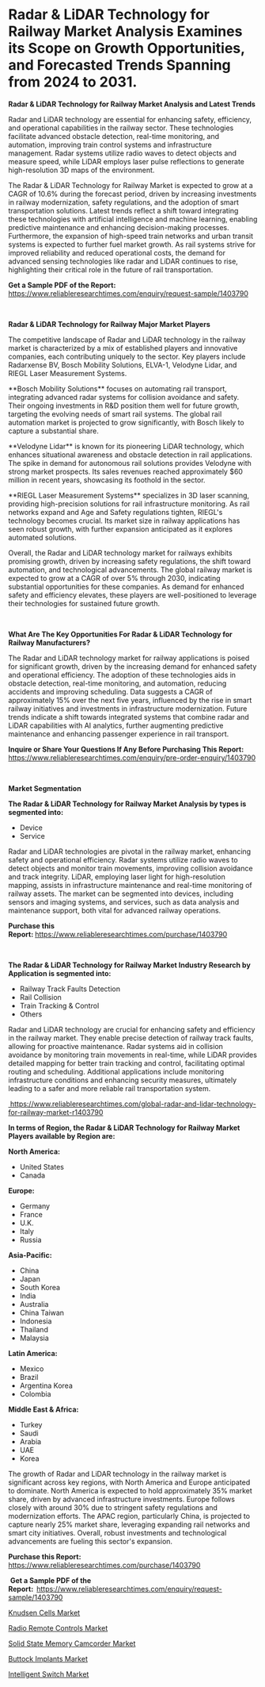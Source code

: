 <p><h1>Radar & LiDAR Technology for Railway Market Analysis Examines its Scope on Growth Opportunities, and Forecasted Trends Spanning from 2024 to 2031.</h1></p><p><strong>Radar & LiDAR Technology for Railway Market Analysis and Latest Trends</strong></p>
<p><p>Radar and LiDAR technology are essential for enhancing safety, efficiency, and operational capabilities in the railway sector. These technologies facilitate advanced obstacle detection, real-time monitoring, and automation, improving train control systems and infrastructure management. Radar systems utilize radio waves to detect objects and measure speed, while LiDAR employs laser pulse reflections to generate high-resolution 3D maps of the environment.</p><p>The Radar & LiDAR Technology for Railway Market is expected to grow at a CAGR of 10.6% during the forecast period, driven by increasing investments in railway modernization, safety regulations, and the adoption of smart transportation solutions. Latest trends reflect a shift toward integrating these technologies with artificial intelligence and machine learning, enabling predictive maintenance and enhancing decision-making processes. Furthermore, the expansion of high-speed train networks and urban transit systems is expected to further fuel market growth. As rail systems strive for improved reliability and reduced operational costs, the demand for advanced sensing technologies like radar and LiDAR continues to rise, highlighting their critical role in the future of rail transportation.</p></p>
<p><strong>Get a Sample PDF of the Report:&nbsp;</strong> <a href="https://www.reliableresearchtimes.com/enquiry/request-sample/1403790?utm_campaign=1786&utm_medium=2&utm_source=Github&utm_content=ia&utm_term=23102024&utm_id=radar-lidar-technology-for-railway">https://www.reliableresearchtimes.com/enquiry/request-sample/1403790</a></p>
<p>&nbsp;</p>
<p><strong>Radar & LiDAR Technology for Railway Major Market Players</strong></p>
<p><p>The competitive landscape of Radar and LiDAR technology in the railway market is characterized by a mix of established players and innovative companies, each contributing uniquely to the sector. Key players include Radarxense BV, Bosch Mobility Solutions, ELVA-1, Velodyne Lidar, and RIEGL Laser Measurement Systems.</p><p>**Bosch Mobility Solutions** focuses on automating rail transport, integrating advanced radar systems for collision avoidance and safety. Their ongoing investments in R&D position them well for future growth, targeting the evolving needs of smart rail systems. The global rail automation market is projected to grow significantly, with Bosch likely to capture a substantial share.</p><p>**Velodyne Lidar** is known for its pioneering LiDAR technology, which enhances situational awareness and obstacle detection in rail applications. The spike in demand for autonomous rail solutions provides Velodyne with strong market prospects. Its sales revenues reached approximately $60 million in recent years, showcasing its foothold in the sector.</p><p>**RIEGL Laser Measurement Systems** specializes in 3D laser scanning, providing high-precision solutions for rail infrastructure monitoring. As rail networks expand and Age and Safety regulations tighten, RIEGL's technology becomes crucial. Its market size in railway applications has seen robust growth, with further expansion anticipated as it explores automated solutions.</p><p>Overall, the Radar and LiDAR technology market for railways exhibits promising growth, driven by increasing safety regulations, the shift toward automation, and technological advancements. The global railway market is expected to grow at a CAGR of over 5% through 2030, indicating substantial opportunities for these companies. As demand for enhanced safety and efficiency elevates, these players are well-positioned to leverage their technologies for sustained future growth.</p></p>
<p>&nbsp;</p>
<p><strong>What Are The Key Opportunities For Radar & LiDAR Technology for Railway Manufacturers?</strong></p>
<p><p>The Radar and LiDAR technology market for railway applications is poised for significant growth, driven by the increasing demand for enhanced safety and operational efficiency. The adoption of these technologies aids in obstacle detection, real-time monitoring, and automation, reducing accidents and improving scheduling. Data suggests a CAGR of approximately 15% over the next five years, influenced by the rise in smart railway initiatives and investments in infrastructure modernization. Future trends indicate a shift towards integrated systems that combine radar and LiDAR capabilities with AI analytics, further augmenting predictive maintenance and enhancing passenger experience in rail transport.</p></p>
<p><strong>Inquire or Share Your Questions If Any Before Purchasing This Report:</strong> <a href="https://www.reliableresearchtimes.com/enquiry/pre-order-enquiry/1403790?utm_campaign=1786&utm_medium=2&utm_source=Github&utm_content=ia&utm_term=23102024&utm_id=radar-lidar-technology-for-railway">https://www.reliableresearchtimes.com/enquiry/pre-order-enquiry/1403790</a></p>
<p>&nbsp;</p>
<p><strong>Market Segmentation</strong></p>
<p><strong>The Radar & LiDAR Technology for Railway Market Analysis by types is segmented into:</strong></p>
<p><ul><li>Device</li><li>Service</li></ul></p>
<p><p>Radar and LiDAR technologies are pivotal in the railway market, enhancing safety and operational efficiency. Radar systems utilize radio waves to detect objects and monitor train movements, improving collision avoidance and track integrity. LiDAR, employing laser light for high-resolution mapping, assists in infrastructure maintenance and real-time monitoring of railway assets. The market can be segmented into devices, including sensors and imaging systems, and services, such as data analysis and maintenance support, both vital for advanced railway operations.</p></p>
<p><strong>Purchase this Report:&nbsp;</strong><a href="https://www.reliableresearchtimes.com/purchase/1403790?utm_campaign=1786&utm_medium=2&utm_source=Github&utm_content=ia&utm_term=23102024&utm_id=radar-lidar-technology-for-railway">https://www.reliableresearchtimes.com/purchase/1403790</a></p>
<p>&nbsp;</p>
<p><strong>The Radar & LiDAR Technology for Railway Market Industry Research by Application is segmented into:</strong></p>
<p><ul><li>Railway Track Faults Detection</li><li>Rail Collision</li><li>Train Tracking & Control</li><li>Others</li></ul></p>
<p><p>Radar and LiDAR technology are crucial for enhancing safety and efficiency in the railway market. They enable precise detection of railway track faults, allowing for proactive maintenance. Radar systems aid in collision avoidance by monitoring train movements in real-time, while LiDAR provides detailed mapping for better train tracking and control, facilitating optimal routing and scheduling. Additional applications include monitoring infrastructure conditions and enhancing security measures, ultimately leading to a safer and more reliable rail transportation system.</p></p>
<p><a href="https://www.reliableresearchtimes.com/global-radar-and-lidar-technology-for-railway-market-r1403790?utm_campaign=1786&utm_medium=2&utm_source=Github&utm_content=ia&utm_term=23102024&utm_id=radar-lidar-technology-for-railway">&nbsp;https://www.reliableresearchtimes.com/global-radar-and-lidar-technology-for-railway-market-r1403790</a></p>
<p><strong>In terms of Region, the Radar & LiDAR Technology for Railway Market Players available by Region are:</strong></p>
<p>
    <p> <strong> North America: </strong>
        <ul>
            <li>United States</li>
            <li>Canada</li>
        </ul>
        </p> 
    <p> <strong> Europe: </strong>
        <ul>
            <li>Germany</li>
            <li>France</li>
            <li>U.K.</li>
            <li>Italy</li>
            <li>Russia</li>
        </ul>
        </p> 
    <p> <strong> Asia-Pacific: </strong>
        <ul>
            <li>China</li>
            <li>Japan</li>
            <li>South Korea</li>
            <li>India</li>
            <li>Australia</li>
            <li>China Taiwan</li>
            <li>Indonesia</li>
            <li>Thailand</li>
            <li>Malaysia</li>
        </ul>
        </p> 
    <p> <strong> Latin America: </strong>
        <ul>
            <li>Mexico</li>
            <li>Brazil</li>
            <li>Argentina Korea</li>
            <li>Colombia</li>
        </ul>
        </p> 
    <p> <strong> Middle East & Africa: </strong>
        <ul>
            <li>Turkey</li>
            <li>Saudi</li>
            <li>Arabia</li>
            <li>UAE</li>
            <li>Korea</li>
        </ul>
    </p>
    </p>
<p><p>The growth of Radar and LiDAR technology in the railway market is significant across key regions, with North America and Europe anticipated to dominate. North America is expected to hold approximately 35% market share, driven by advanced infrastructure investments. Europe follows closely with around 30% due to stringent safety regulations and modernization efforts. The APAC region, particularly China, is projected to capture nearly 25% market share, leveraging expanding rail networks and smart city initiatives. Overall, robust investments and technological advancements are fueling this sector's expansion.</p></p>
<p><strong>Purchase this Report: </strong><a href="https://www.reliableresearchtimes.com/purchase/1403790?utm_campaign=1786&utm_medium=2&utm_source=Github&utm_content=ia&utm_term=23102024&utm_id=radar-lidar-technology-for-railway">https://www.reliableresearchtimes.com/purchase/1403790</a></p>
<p>&nbsp;<strong>Get a Sample PDF of the Report:&nbsp;&nbsp;</strong><a href="https://www.reliableresearchtimes.com/enquiry/request-sample/1403790?utm_campaign=1786&utm_medium=2&utm_source=Github&utm_content=ia&utm_term=23102024&utm_id=radar-lidar-technology-for-railway">https://www.reliableresearchtimes.com/enquiry/request-sample/1403790</a></p>
<p><strong></strong></p>
<p><p><a href="https://www.linkedin.com/pulse/insights-knudsen-cells-industry-market-financial-status-size-bmqhf?utm_campaign=1786&utm_medium=2&utm_source=Github&utm_content=ia&utm_term=23102024&utm_id=radar-lidar-technology-for-railway">Knudsen Cells Market</a></p><p><a href="https://www.linkedin.com/pulse/investment-opportunities-radio-remote-controls-sector-risk-analysis-we3rf?utm_campaign=1786&utm_medium=2&utm_source=Github&utm_content=ia&utm_term=23102024&utm_id=radar-lidar-technology-for-railway">Radio Remote Controls Market</a></p><p><a href="https://www.linkedin.com/pulse/digital-transformation-solid-state-memory-camcorder-industry-61jkc?utm_campaign=1786&utm_medium=2&utm_source=Github&utm_content=ia&utm_term=23102024&utm_id=radar-lidar-technology-for-railway">Solid State Memory Camcorder Market</a></p><p><a href="https://www.linkedin.com/pulse/global-buttock-implants-market-trends-analysis-future-growth-ceemc?utm_campaign=1786&utm_medium=2&utm_source=Github&utm_content=ia&utm_term=23102024&utm_id=radar-lidar-technology-for-railway">Buttock Implants Market</a></p><p><a href="https://www.linkedin.com/pulse/intelligent-switch-market-share-analysis-growth-trends-forecasts-2h7le?utm_campaign=1786&utm_medium=2&utm_source=Github&utm_content=ia&utm_term=23102024&utm_id=radar-lidar-technology-for-railway">Intelligent Switch Market</a></p></p>